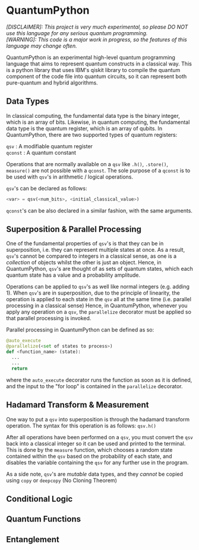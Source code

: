 # QuantumPython

_[DISCLAIMER]: This project is very much experimental, so please DO NOT use this language for any serious quantum programming._<br/>
_[WARNING]: This code is a major work in progress, so the features of this language may change often._

QuantumPython is an experimental high-level quantum programming language that aims to represent quantum constructs in a classical way. This is a python library that uses IBM's qiskit library to compile the quantum component of the code file into quantum circuits, so it can represent both pure-quantum and hybrid algorithms.

## Data Types

In classical computing, the fundamental data type is the binary integer, which is an array of bits. Likewise, in quantum computing, the fundamental data type is the quantum register, which is an array of qubits. In QuantumPython, there are two supported types of quantum registers:

  `qsv` : A modifiable quantum register <br/>
  `qconst` : A quantum constant

Operations that are normally available on a `qsv` like `.h()`, `.store()`, `measure()` are not possible with a `qconst`. The sole purpose of a `qconst` is to be used with `qsv`'s in arithmetic / logical operations.

`qsv`'s can be declared as follows: 
```python
<var> = qsv(<num_bits>, <initial_classical_value>)
```
`qconst`'s can be also declared in a similar fashion, with the same arguments.

## Superposition & Parallel Processing

One of the fundamental properties of `qsv`'s is that they can be in superposition, i.e. they can represent multiple states at once. As a result, `qsv`'s cannot be compared to integers in a classical sense, as one is a _collection_ of objects whilst the other is just an object. Hence, in QuantumPython, `qsv`'s are thought of as sets of quantum states, which each quantum state has a value and a probability amplitude.

Operations can be applied to `qsv`'s as well like normal integers (e.g. adding 1). When `qsv`'s are in superposition, due to the principle of linearity, the operation is applied to each state in the `qsv` all at the same time (i.e. parallel processing in a classical sense) Hence, in QuantumPython, whenever you apply any operation on a `qsv`, the `parallelize` decorator must be applied so that parallel processing is invoked.

Parallel processing in QuantumPython can be defined as so:
```python
@auto_execute
@parallelize(<set of states to process>)
def <function_name> (state):
  ...
  ...
  return
```
where the `auto_execute` decorator runs the function as soon as it is defined, and the input to the "for loop" is contained in the `parallelize` decorator.

## Hadamard Transform & Measurement

One way to put a `qsv` into superposition is through the hadamard transform operation. The syntax for this operation is as follows: `qsv.h()`

After all operations have been performed on a `qsv`, you must convert the `qsv` back into a classical integer so it can be used and printed to the terminal. This is done by the `measure` function, which chooses a random state contained within the `qsv` based on the probability of each state, and disables the variable containing the `qsv` for any further use in the program.

As a side note, `qsv`'s are _mutable_ data types, and they _cannot_ be copied using `copy` or `deepcopy` (No Cloning Theorem) 

## Conditional Logic

## Quantum Functions

## Entanglement
